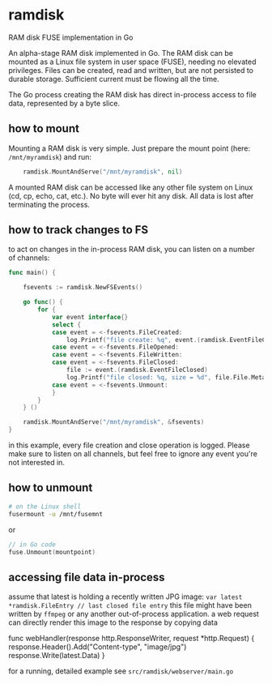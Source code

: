 # ramdisk
RAM disk FUSE implementation in Go

An alpha-stage RAM disk implemented in Go.
The RAM disk can be mounted as a Linux file system in user space (FUSE), needing no elevated privileges.
Files can be created, read and written, but are not persisted to durable storage. Sufficient current must be flowing all the time.

The Go process creating the RAM disk has direct in-process access to file data, represented by a byte slice.

## how to mount

Mounting a RAM disk is very simple. Just prepare the mount point (here: `/mnt/myramdisk`)
and run:
```go
	ramdisk.MountAndServe("/mnt/myramdisk", nil)
```

A mounted RAM disk can be accessed like any other file system on Linux (cd, cp, echo, cat, etc.).
No byte will ever hit any disk. All data is lost after terminating the process.

## how to track changes to FS

to act on changes in the in-process RAM disk, you can listen on a number of channels:

```go
func main() {

	fsevents := ramdisk.NewFSEvents()

	go func() {
		for {
			var event interface{}
			select {
			case event = <-fsevents.FileCreated:
				log.Printf("file create: %q", event.(ramdisk.EventFileCreated).File.Meta.Name())
			case event = <-fsevents.FileOpened:
			case event = <-fsevents.FileWritten:
			case event = <-fsevents.FileClosed:
				file := event.(ramdisk.EventFileClosed)
				log.Printf("file closed: %q, size = %d", file.File.Meta.Name(), file.File.Meta.Size())
			case event = <-fsevents.Unmount:
			}
		}
	} ()

	ramdisk.MountAndServe("/mnt/myramdisk", &fsevents)
}
```

in this example, every file creation and close operation is logged.
Please make sure to listen on all channels, but feel free to ignore any event you're not interested in.

## how to unmount
```bash
# on the Linux shell
fusermount -u /mnt/fusemnt
```

or 

```go
// in Go code
fuse.Unmount(mountpoint)
```

## accessing file data in-process

assume that latest is holding a recently written JPG image:
`var latest *ramdisk.FileEntry // last closed file entry`
this file might have been written by `ffmpeg` or any another out-of-process application.
a web request can directly render this image to the response by copying data

func webHandler(response http.ResponseWriter, request *http.Request) {
    response.Header().Add("Content-type", "image/jpg")
    response.Write(latest.Data)
}

for a running, detailed example see `src/ramdisk/webserver/main.go`


    